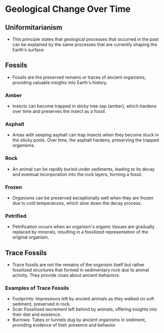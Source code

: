 # Geological Change Over Time

## Uniformitarianism
- This principle states that geological processes that occurred in the past can be explained by the same processes that are currently shaping the Earth's surface.

## Fossils
- Fossils are the preserved remains or traces of ancient organisms, providing valuable insights into Earth's history.

### Amber
- Insects can become trapped in sticky tree sap (amber), which hardens over time and preserves the insect as a fossil.

### Asphalt
- Areas with seeping asphalt can trap insects when they become stuck in the sticky pools. Over time, the asphalt hardens, preserving the trapped organisms.

### Rock
- An animal can be rapidly buried under sediments, leading to its decay and eventual incorporation into the rock layers, forming a fossil.

### Frozen
- Organisms can be preserved exceptionally well when they are frozen due to cold temperatures, which slow down the decay process.

### Petrified
- Petrification occurs when an organism's organic tissues are gradually replaced by minerals, resulting in a fossilized representation of the original organism.

## Trace Fossils
- Trace fossils are not the remains of the organism itself but rather fossilized structures that formed in sedimentary rock due to animal activity. They provide clues about ancient behaviors.

### Examples of Trace Fossils
- Footprints: Impressions left by ancient animals as they walked on soft sediment, preserved in rock.
- Scat: Fossilized excrement left behind by animals, offering insights into their diet and existence.
- Burrows: Tubes or tunnels dug by ancient organisms in sediment, providing evidence of their presence and behavior.